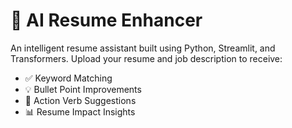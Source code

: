 # 🧠 AI Resume Enhancer

An intelligent resume assistant built using Python, Streamlit, and Transformers. Upload your resume and job description to receive:

- ✅ Keyword Matching
- 💡 Bullet Point Improvements
- 💬 Action Verb Suggestions
- 📊 Resume Impact Insights
